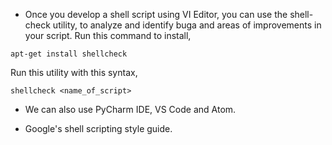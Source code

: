 * Once you develop a shell script using VI Editor, you can use the shell-check utility, to analyze and identify buga and areas of improvements in your script. Run this command to install,

```
apt-get install shellcheck
```
Run this utility with this syntax,
```
shellcheck <name_of_script>
```

* We can also use PyCharm IDE, VS Code and Atom.

* Google's shell scripting style guide. 
